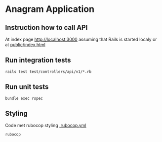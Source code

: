 # Anagram Application

## Instruction how to call API

At index page [http://localhost:3000](http://localhost:3000) assuming that Rails is started localy or at [public/index.html](public/index.html)

## Run integration tests

`rails test test/controllers/api/v1/*.rb`

## Run unit tests

`bundle exec rspec`

## Styling

Code met rubocop styling [.rubocop.yml](.rubocop.yml)

`rubocop`
